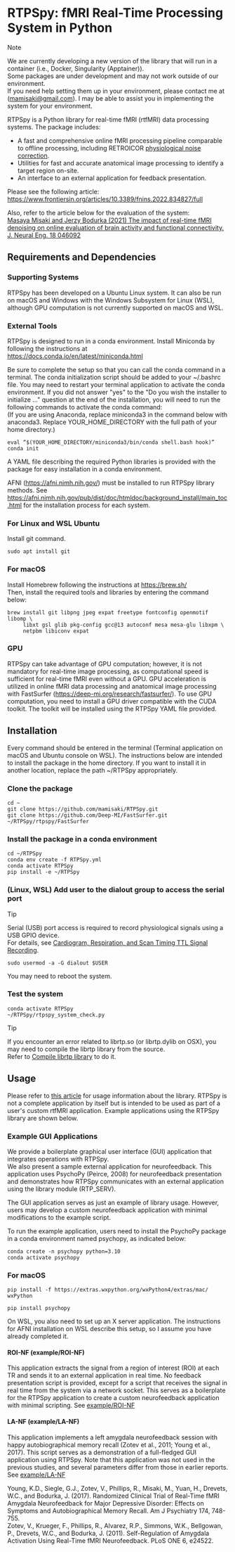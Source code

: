 # RTPSpy: fMRI Real-Time Processing System in Python

> [!NOTE]
> We are currently developing a new version of the library that will run in a container (i.e., Docker, Singularity (Apptainer)).  
> Some packages are under development and may not work outside of our environment.  
> If you need help setting them up in your environment, please contact me at (mamisaki@gmail.com). I may be able to assist you in implementing the system for your environment.

RTPSpy is a Python library for real-time fMRI (rtfMRI) data processing systems.
The package includes:
* A fast and comprehensive online fMRI processing pipeline comparable to offline processing, including RETROICOR [physiological noise correction](./PhysioRecording.md).  
* Utilities for fast and accurate anatomical image processing to identify a target region on-site.
* An interface to an external application for feedback presentation.

Please see the following article:
https://www.frontiersin.org/articles/10.3389/fnins.2022.834827/full

Also, refer to the article below for the evaluation of the system:  
[Masaya Misaki and Jerzy Bodurka (2021) The impact of real-time fMRI denoising on online evaluation of brain activity and functional connectivity. J. Neural Eng. 18 046092](https://iopscience.iop.org/article/10.1088/1741-2552/ac0b33)

## Requirements and Dependencies
### Supporting Systems
RTPSpy has been developed on a Ubuntu Linux system. It can also be run on macOS and Windows with the Windows Subsystem for Linux (WSL), although GPU computation is not currently supported on macOS and WSL.

### External Tools
RTPSpy is designed to run in a conda environment. Install Miniconda by following the instructions at  
https://docs.conda.io/en/latest/miniconda.html

Be sure to complete the setup so that you can call the conda command in a terminal.
The conda initialization script should be added to your ~/.bashrc file. You may need to restart your terminal application to activate the conda environment.
If you did not answer "yes" to the "Do you wish the installer to initialize ..." question at the end of the installation, you will need to run the following commands to activate the conda command:  
(If you are using Anaconda, replace miniconda3 in the command below with anaconda3. Replace YOUR_HOME_DIRECTORY with the full path of your home directory.)  
```
eval “$(YOUR_HOME_DIRECTORY/miniconda3/bin/conda shell.bash hook)” 
conda init
```

A YAML file describing the required Python libraries is provided with the package for easy installation in a conda environment.  

AFNI (https://afni.nimh.nih.gov/) must be installed to run RTPSpy library methods. See https://afni.nimh.nih.gov/pub/dist/doc/htmldoc/background_install/main_toc.html for the installation process for each system.


### For Linux and WSL Ubuntu
Install git command.  
```
sudo apt install git
```

### For macOS  
Install Homebrew following the instructions at https://brew.sh/  
Then, install the required tools and libraries by entering the command below:
```
brew install git libpng jpeg expat freetype fontconfig openmotif libomp \
     libxt gsl glib pkg-config gcc@13 autoconf mesa mesa-glu libxpm \
     netpbm libiconv expat
```

### GPU
RTPSpy can take advantage of GPU computation; however, it is not mandatory for real-time image processing, as computational speed is sufficient for real-time fMRI even without a GPU. GPU acceleration is utilized in online fMRI data processing and anatomical image processing with FastSurfer (https://deep-mi.org/research/fastsurfer/).
To use GPU computation, you need to install a GPU driver compatible with the CUDA toolkit. The toolkit will be installed using the RTPSpy YAML file provided.  

## Installation
Every command should be entered in the terminal (Terminal application on macOS and Ubuntu console on WSL).
The instructions below are intended to install the package in the home directory. If you want to install it in another location, replace the path ~/RTPSpy appropriately.  

### Clone the package  
```
cd ~
git clone https://github.com/mamisaki/RTPSpy.git
git clone https://github.com/Deep-MI/FastSurfer.git ~/RTPSpy/rtpspy/FastSurfer
```

### Install the package in a conda environment
```
cd ~/RTPSpy
conda env create -f RTPSpy.yml
conda activate RTPSpy
pip install -e ~/RTPSpy
```

### (Linux, WSL) Add user to the dialout group to access the serial port
> [!TIP]
> Serial (USB) port access is required to record physiological signals using a USB GPIO device.  
> For details, see [Cardiogram, Respiration, and Scan Timing TTL Signal Recording](./PhysioRecording.md).   
```
sudo usermod -a -G dialout $USER
```

You may need to reboot the system.  

### Test the system
```
conda activate RTPSpy
~/RTPSpy/rtpspy_system_check.py
```
> [!TIP]
> If you encounter an error related to librtp.so (or librtp.dylib on OSX), you may need to compile the librtp library from the source.  
> Refer to [Compile librtp library](./Compilelibrtp.md) to do it.

## Usage
Please refer to [this article](https://www.frontiersin.org/articles/10.3389/fnins.2022.834827/full) for usage information about the library.
RTPSpy is not a complete application by itself but is intended to be used as part of a user's custom rtfMRI application.
Example applications using the RTPSpy library are shown below.

### Example GUI Applications
We provide a boilerplate graphical user interface (GUI) application that integrates operations with RTPSpy.  
We also present a sample external application for neurofeedback. This application uses PsychoPy (Peirce, 2008) for neurofeedback presentation and demonstrates how RTPSpy communicates with an external application using the library module (RTP_SERV).

The GUI application serves as just an example of library usage. However, users may develop a custom neurofeedback application with minimal modifications to the example script.

To run the example application, users need to install the PsychoPy package in a conda environment named psychopy, as indicated below:
```
conda create -n psychopy python=3.10
conda activate psychopy
```

### For macOS
```
pip install -f https://extras.wxpython.org/wxPython4/extras/mac/ wxPython
```

```
pip install psychopy
```

On WSL, you also need to set up an X server application. The instructions for AFNI installation on WSL describe this setup, so I assume you have already completed it.

#### ROI-NF (example/ROI-NF)
This application extracts the signal from a region of interest (ROI) at each TR and sends it to an external application in real time. No feedback presentation script is provided, except for a script that receives the signal in real time from the system via a network socket. This serves as a boilerplate for the RTPSpy application to create a custom neurofeedback application with minimal scripting.
See [example/ROI-NF](example/ROI-NF#readme)

#### LA-NF (example/LA-NF)
This application implements a left amygdala neurofeedback session with happy autobiographical memory recall (Zotev et al., 2011; Young et al., 2017). This script serves as a demonstration of a full-fledged GUI application using RTPSpy. Note that this application was not used in the previous studies, and several parameters differ from those in earlier reports.  
See [example/LA-NF](example/LA-NF#readme)

Young, K.D., Siegle, G.J., Zotev, V., Phillips, R., Misaki, M., Yuan, H., Drevets, W.C., and Bodurka, J. (2017). Randomized Clinical Trial of Real-Time fMRI Amygdala Neurofeedback for Major Depressive Disorder: Effects on Symptoms and Autobiographical Memory Recall. Am J Psychiatry 174, 748-755.  
Zotev, V., Krueger, F., Phillips, R., Alvarez, R.P., Simmons, W.K., Bellgowan, P., Drevets, W.C., and Bodurka, J. (2011). Self-Regulation of Amygdala Activation Using Real-Time fMRI Neurofeedback. PLoS ONE 6, e24522.

